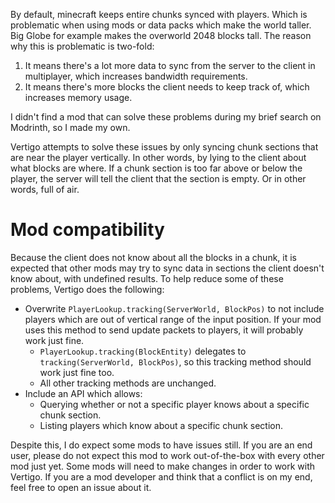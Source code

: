 By default, minecraft keeps entire chunks synced with players. Which is problematic when using mods or data packs which make the world taller. Big Globe for example makes the overworld 2048 blocks tall. The reason why this is problematic is two-fold:
1. It means there's a lot more data to sync from the server to the client in multiplayer, which increases bandwidth requirements.
2. It means there's more blocks the client needs to keep track of, which increases memory usage.

I didn't find a mod that can solve these problems during my brief search on Modrinth, so I made my own.

Vertigo attempts to solve these issues by only syncing chunk sections that are near the player vertically. In other words, by lying to the client about what blocks are where. If a chunk section is too far above or below the player, the server will tell the client that the section is empty. Or in other words, full of air.

# Mod compatibility

Because the client does not know about all the blocks in a chunk, it is expected that other mods may try to sync data in sections the client doesn't know about, with undefined results. To help reduce some of these problems, Vertigo does the following:
* Overwrite `PlayerLookup.tracking(ServerWorld, BlockPos)` to not include players which are out of vertical range of the input position. If your mod uses this method to send update packets to players, it will probably work just fine.
	* `PlayerLookup.tracking(BlockEntity)` delegates to `tracking(ServerWorld, BlockPos)`, so this tracking method should work just fine too.
	* All other tracking methods are unchanged.
* Include an API which allows:
	* Querying whether or not a specific player knows about a specific chunk section.
	* Listing players which know about a specific chunk section.

Despite this, I do expect some mods to have issues still. If you are an end user, please do not expect this mod to work out-of-the-box with every other mod just yet. Some mods will need to make changes in order to work with Vertigo. If you are a mod developer and think that a conflict is on my end, feel free to open an issue about it.